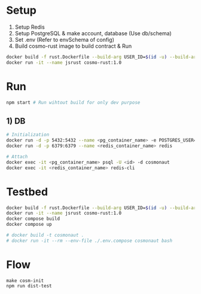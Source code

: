 # Setup
1. Setup Redis
2. Setup PostgreSQL & make account, database (Use db/schema)
3. Set .env (Refer to envSchema of config)
4. Build cosmo-rust image to build contract & Run
```sh
docker build -f rust.Dockerfile --build-arg USER_ID=$(id -u) --build-arg GROUP_ID=$(id -g) -t cosmo-rust:1.0 .
docker run -it --name jsrust cosmo-rust:1.0
```
# Run

```bash
npm start # Run wihtout build for only dev purpose
```
## 1) DB
```sh
# Initialization
docker run -d -p 5432:5432 --name <pg_container_name> -e POSTGRES_USER=<id> -e POSTGRES_PASSWORD=<pw> postgres
docker run -d -p 6379:6379 --name <redis_container_name> redis

# Attach
docker exec -it <pg_container_name> psql -U <id> -d cosmonaut
docker exec -it <redis_container_name> redis-cli
```

# Testbed
```sh
docker build -f rust.Dockerfile --build-arg USER_ID=$(id -u) --build-arg GROUP_ID=$(id -g) -t cosmo-rust:1.0 .
docker run -it --name jsrust cosmo-rust:1.0
docker compose build
docker compose up

# docker build -t cosmonaut .
# docker run -it --rm --env-file ./.env.compose cosmonaut bash
```

# Flow
```
make cosm-init
npm run dist-test
```

